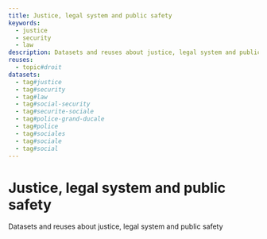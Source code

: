 ```yaml
---
title: Justice, legal system and public safety
keywords:
  - justice
  - security
  - law
description: Datasets and reuses about justice, legal system and public safety
reuses:
  - topic#droit
datasets:
  - tag#justice
  - tag#security
  - tag#law
  - tag#social-security
  - tag#securite-sociale
  - tag#police-grand-ducale
  - tag#police
  - tag#sociales
  - tag#sociale
  - tag#social
---
```


# Justice, legal system and public safety

Datasets and reuses about justice, legal system and public safety
